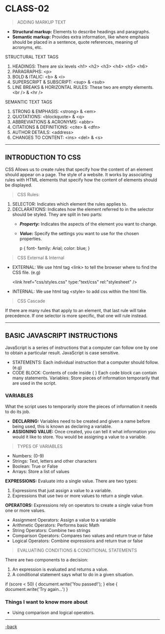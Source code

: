 # CLASS-02

>ADDING MARKUP TEXT

* **Structural markup:** Elements to describe headings and paragraphs.
* **Semantic markup:** Provides extra information, like where emphasis should be placed in a sentence, quote references, meaning of acronyms, etc.

STRUCTURAL TEXT TAGS

1. HEADINGS: There are six levels \<h1> \<h2> \<h3> \<h4> \<h5> \<h6>
2. PARAGRAPHS: \<p>
3. BOLD & ITALIC: \<b> & \<i>
4. SUPERSCRIPT & SUBSCRIPT: \<sup> & \<sub>
5. LINE BREAKS & HORIZONTAL RULES: These two are empty elements. \<br /> & \<hr />

SEMANTIC TEXT TAGS

1. STRONG & EMPHASIS: \<strong> & \<em>
2. QUOTATIONS: \<blockquote> & \<q>
3. ABBREVIATIONS & ACRONYMS: \<abbr>
4. CITATIONS & DEFINITIONS: \<cite> & \<dfn>
5. AUTHOR DETAILS: \<address>
6. CHANGES TO CONTENT: \<ins> \<del> & \<s>

---

## INTRODUCTION TO CSS

CSS Allows us to create rules that specify how the content of an element should appear on a page. The style of a website. It works by associating rules with HTML elements that specify how the content of elements should be displayed.

>CSS Rules:

1. SELECTOR: Indicates which element the rules applies to.
2. DECLARATIONS: Indicates how the element referred to in the selector should be styled. They are split in two parts:
   * ***Property:*** Indicates the aspects of the element you want to change.
   * ***Value:*** Specify the settings you want to use for the chosen properties.

        p {
          font- family: Arial;
          color: blue;
          }

> CSS External & Internal

* EXTERNAL: We use html tag \<link> to tell the browser where to find the CSS file. (e.g)

    \<link href="css/styles.css" type:"text/css" rel:"stylesheet" />

* INTERNAL: We use html tag \<style> to add css within the html file.

> CSS Cascade

If there are many rules that apply to an element, that last rule will take precedence. If one selector is more specific, that one will rule instead.

---

## BASIC JAVASCRIPT INSTRUCTIONS

JavaScript is a series of instructions that a computer can follow one by one to obtain a particular result. JavaScript is case sensitive.

* STATEMENTS: Each individual instruction that a computer should follow. (e.g)
* CODE BLOCK: Contents of code inside { } Each code block can contain many statements.
Variables: Store pieces of information temporarily that are used in the script.

### VARIABLES

What the script uses to temporarily store the pieces of information it needs to do its job.

* **DECLARING:** Variables need to be created and given a name before being used, this is known as declaring a variable.
* **ASSIGNING VALUE:** Once created, you can tell it what information you would it like to store. You would be assigning a value to a variable.

>TYPES OF VARIABLES

* Numbers: (0-9)
* Strings: Text, letters and other characters
* Boolean: True or False
* Arrays: Store a list of values

**EXPRESSIONS:** Evaluate into a single value. There are two types:

1. Expressions that just assign a value to a variable.
2. Expressions that use two or more values to return a single value.

**OPERATORS:** Expressions rely on operators to create a single value from one or more values.

* Assignment Operators: Assign a value to a variable
* Arithmetic Operators: Performs basic Math
* String Operators: Combine two strings
* Comparison Operators: Compares two values and return true or false
* Logical Operators: Combine expressions and return true or false

>EVALUATING CONDITIONS & CONDITIONAL STATEMENTS

There are two components to a decision:

1. An expression is evaluated and returns a value.
2. A conditional statement says what to do in a given situation.

if (score < 50) {
  document.write('You passed!');
} else {
    document.write('Try again...')
}

### Things I want to know more about

* Using comparison and logical operators.

---

[-back](https://alexriverau.github.io/reading-notes/)